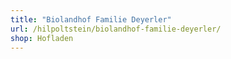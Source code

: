 ```yaml
---
title: "Biolandhof Familie Deyerler"
url: /hilpoltstein/biolandhof-familie-deyerler/
shop: Hofladen
---
```

